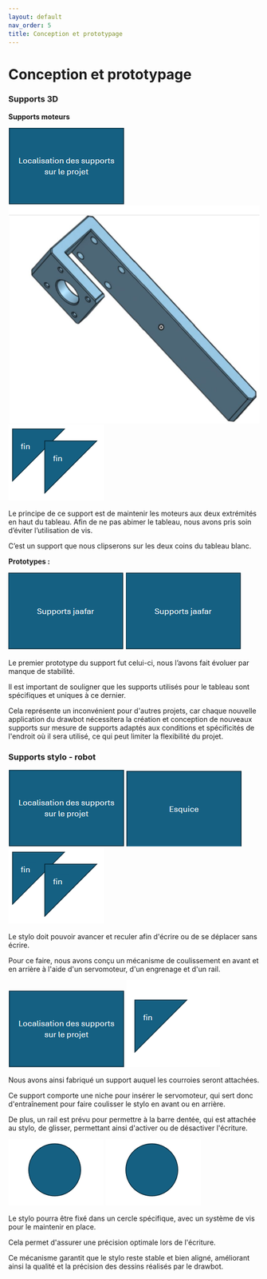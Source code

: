 ```yaml
---
layout: default
nav_order: 5
title: Conception et prototypage
---
```


# Conception et prototypage

### **Supports 3D**

**Supports moteurs**

![localisation](images/localisation.png) ![Esquice](images/supportmoteur.png) ![Fin](images/fin.png)

Le principe de ce support est de maintenir les moteurs aux deux extrémités en haut du tableau. Afin de ne pas abimer le tableau, nous avons pris soin d’éviter l’utilisation de vis.

C’est un support que nous clipserons sur les deux coins du tableau blanc.

**Prototypes :**

![Supports](images/supports_jaafar.png) ![Supports](images/supports_jaafar.png)

Le premier prototype du support fut celui-ci, nous l’avons fait évoluer par manque de stabilité.

Il est important de souligner que les supports utilisés pour le tableau sont spécifiques et uniques à ce dernier.

Cela représente un inconvénient pour d'autres projets, car chaque nouvelle application du drawbot nécessitera la création et conception de nouveaux supports sur mesure de supports adaptés aux conditions et spécificités de l'endroit où il sera utilisé, ce qui peut limiter la flexibilité du projet.

### **Supports stylo - robot**

![localisation](images/localisation.png) ![Esquice](images/Esquice.png) ![Fin](images/fin.png)

Le stylo doit pouvoir avancer et reculer afin d'écrire ou de se déplacer sans écrire.

Pour ce faire, nous avons conçu un mécanisme de coulissement en avant et en arrière à l'aide d'un servomoteur, d'un engrenage et d'un rail.

![localisation](images/localisation.png) ![Finv1](images/finv1.png)

Nous avons ainsi fabriqué un support auquel les courroies seront attachées.

Ce support comporte une niche pour insérer le servomoteur, qui sert donc d'entraînement pour faire coulisser le stylo en avant ou en arrière.

De plus, un rail est prévu pour permettre à la barre dentée, qui est attachée au stylo, de glisser, permettant ainsi d'activer ou de désactiver l'écriture.

![Rond](images/rond.png) ![Rond](images/rond.png)

Le stylo pourra être fixé dans un cercle spécifique, avec un système de vis pour le maintenir en place.

Cela permet d'assurer une précision optimale lors de l'écriture.

Ce mécanisme garantit que le stylo reste stable et bien aligné, améliorant ainsi la qualité et la précision des dessins réalisés par le drawbot.
